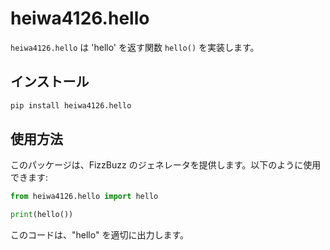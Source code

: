 # heiwa4126.hello

`heiwa4126.hello` は 'hello' を返す関数 `hello()` を実装します。

## インストール

```sh
pip install heiwa4126.hello
```

## 使用方法

このパッケージは、FizzBuzz のジェネレータを提供します。以下のように使用できます:

```python
from heiwa4126.hello import hello

print(hello())
```

このコードは、"hello" を適切に出力します。
